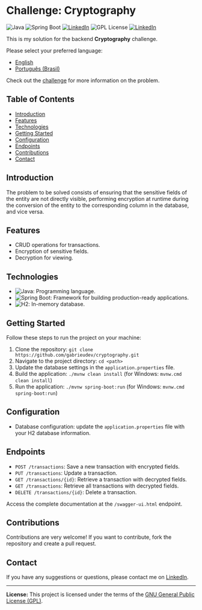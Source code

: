 # Challenge: Cryptography

![Java](https://img.shields.io/badge/Java-21-orange) ![Spring Boot](https://img.shields.io/badge/Spring%20Boot-3-green) [![LinkedIn](https://img.shields.io/badge/Connect%20on-LinkedIn-blue)](https://www.linkedin.com/in/joão-santos-1115a5304/)
![GPL License](https://img.shields.io/badge/License-GPL-blue) [![LinkedIn](https://img.shields.io/badge/Type-Challenge-purple)](https://github.com/backend-br/desafios/blob/master/cryptography/PROBLEM.md)

This is my solution for the backend **Cryptography** challenge. 

Please select your preferred language:

- [English](README.md)
- [Português (Brasil)](README.pt-br.md)

Check out the [challenge](https://github.com/backend-br/desafios/blob/master/cryptography/PROBLEM.md) for more information on the problem.

## Table of Contents

- [Introduction](#introduction)
- [Features](#features)
- [Technologies](#technologies)
- [Getting Started](#getting-started)
- [Configuration](#configuration)
- [Endpoints](#endpoints)
- [Contributions](#contributions)
- [Contact](#contact)

## Introduction

The problem to be solved consists of ensuring that the sensitive fields of the entity are not directly visible, performing encryption at runtime during the conversion of the entity to the corresponding column in the database, and vice versa.

## Features

- CRUD operations for transactions.
- Encryption of sensitive fields.
- Decryption for viewing.

## Technologies

- ![Java](https://img.shields.io/badge/Java-21-orange): Programming language.
- ![Spring Boot](https://img.shields.io/badge/Spring%20Boot-3-green): Framework for building production-ready applications.
- ![H2](https://img.shields.io/badge/H2-Database-blue): In-memory database.

## Getting Started

Follow these steps to run the project on your machine:

1. Clone the repository: `git clone https://github.com/gabrieudev/cryptography.git`
2. Navigate to the project directory: `cd <path>`
3. Update the database settings in the `application.properties` file.
4. Build the application: `./mvnw clean install` (for Windows: `mvnw.cmd clean install`)
5. Run the application: `./mvnw spring-boot:run` (for Windows: `mvnw.cmd spring-boot:run`)

## Configuration

- Database configuration: update the `application.properties` file with your H2 database information.

## Endpoints

- `POST /transactions`: Save a new transaction with encrypted fields.
- `PUT /transactions`: Update a transaction.
- `GET /transactions/{id}`: Retrieve a transaction with decrypted fields.
- `GET /transactions`: Retrieve all transactions with decrypted fields.
- `DELETE /transactions/{id}`: Delete a transaction.

Access the complete documentation at the `/swagger-ui.html` endpoint.

## Contributions

Contributions are very welcome! If you want to contribute, fork the repository and create a pull request.

## Contact

If you have any suggestions or questions, please contact me on [LinkedIn](https://www.linkedin.com/in/gabrieudev/).

---

**License:** This project is licensed under the terms of the [GNU General Public License (GPL)](LICENSE).